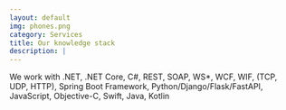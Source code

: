 ```yaml
---
layout: default
img: phones.png
category: Services
title: Our knowledge stack
description: |
---
```

We work with .NET, .NET Core, C#, REST, SOAP, WS*, WCF, WIF, (TCP, UDP, HTTP), Spring Boot Framework, Python/Django/Flask/FastAPI, JavaScript, Objective-C, Swift, Java, Kotlin